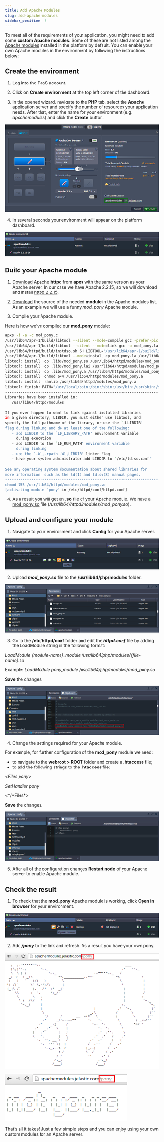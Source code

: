 ```yaml
---
title: Add Apache Modules
slug: add-apache-modules
sidebar_position: 4
---
```


<!-- ## Adding Custom Apache Modules -->

To meet all of the requirements of your application, you might need to add some **custom Apache modules**. Some of these are not listed among the [Apache modules](https://cloudmydc.com/) installed in the platform by default. You can enable your own Apache modules in the environment by following the instructions below:

## Create the environment

1. Log into the PaaS account.

2. Click on **Create environment** at the top left corner of the dashboard.

3. In the opened wizard, navigate to the **PHP** tab, select the **Apache** application server and specify the number of resources your application needs. After that, enter the name for your environment (e.g. _apachemodules_) and click the **Create** button.

<div style={{
    display:'flex',
    justifyContent: 'center',
    margin: '0 0 1rem 0'
}}>

![Locale Dropdown](./img/AddApacheModules/01-create-php-environment.png)

</div>

4. In several seconds your environment will appear on the platform dashboard.

<div style={{
    display:'flex',
    justifyContent: 'center',
    margin: '0 0 1rem 0'
}}>

![Locale Dropdown](./img/AddApacheModules/02-environment-created.png)

</div>

## Build your Apache module

1. [Download](https://cloudmydc.com/) Apache **httpd** from **apxs** with the same version as your Apache server. In our case we have Apache 2.2.15, so we will download and install [httpd 2.2.15](https://cloudmydc.com/).

2. [Download](https://cloudmydc.com/) the source of the needed **module** in the Apache modules list. As an example we will use a funny _mod_pony_ Apache module.

3. Compile your Apache module.

Here is how we’ve compiled our **mod_pony** module:

```bash
apxs -i -a -c mod_pony.c 
/usr/lib64/apr-1/build/libtool --silent --mode=compile gcc -prefer-pic -O2 -g -pipe -Wall -Wp,-D_FORTIFY_SOURCE=2 -fexceptions -fstack-protector --param=ssp-buffer-size=4 -m64 -mtune=generic -Wformat-security -fno-strict-aliasing  -DLINUX=2 -D_REENTRANT -D_GNU_SOURCE -pthread -I/usr/include/httpd  -I/usr/include/apr-1   -I/usr/include/apr-1   -c -o mod_pony.lo mod_pony.c && touch mod_pony.slo
/usr/lib64/apr-1/build/libtool --silent --mode=link gcc -o mod_pony.la  -rpath /usr/lib64/httpd/modules -module -avoid-version    mod_pony.lo
/usr/lib64/httpd/build/instdso.sh SH_LIBTOOL='/usr/lib64/apr-1/build/libtool' mod_pony.la /usr/lib64/httpd/modules
/usr/lib64/apr-1/build/libtool --mode=install cp mod_pony.la /usr/lib64/httpd/modules/
libtool: install: cp .libs/mod_pony.so /usr/lib64/httpd/modules/mod_pony.so
libtool: install: cp .libs/mod_pony.lai /usr/lib64/httpd/modules/mod_pony.la
libtool: install: cp .libs/mod_pony.a /usr/lib64/httpd/modules/mod_pony.a
libtool: install: chmod 644 /usr/lib64/httpd/modules/mod_pony.a
libtool: install: ranlib /usr/lib64/httpd/modules/mod_pony.a
libtool: finish: PATH="/usr/local/sbin:/bin:/sbin:/usr/bin:/usr/sbin:/sbin" ldconfig -n /usr/lib64/httpd/modules
----------------------------------------------------------------------
Libraries have been installed in:
   /usr/lib64/httpd/modules

If you ever happen to want to link against installed libraries
in a given directory, LIBDIR, you must either use libtool, and
specify the full pathname of the library, or use the `-LLIBDIR'
flag during linking and do at least one of the following:
   - add LIBDIR to the `LD_LIBRARY_PATH' environment variable
     during execution
   - add LIBDIR to the `LD_RUN_PATH' environment variable
     during linking
   - use the `-Wl,-rpath -Wl,LIBDIR' linker flag
   - have your system administrator add LIBDIR to `/etc/ld.so.conf'

See any operating system documentation about shared libraries for
more information, such as the ld(1) and ld.so(8) manual pages.
----------------------------------------------------------------------
chmod 755 /usr/lib64/httpd/modules/mod_pony.so
[activating module `pony' in /etc/httpd/conf/httpd.conf]
```

4. As a result you will get an **.so** file of your Apache module. We have a [mod_pony.so](https://cloudmydc.com/) file (_/usr/lib64/httpd/modules/mod_pony.so_).

## Upload and configure your module

1. Navigate to your environment and click **Config** for your Apache server.

<div style={{
    display:'flex',
    justifyContent: 'center',
    margin: '0 0 1rem 0'
}}>

![Locale Dropdown](./img/AddApacheModules/03-environment-node-config.png)

</div>

2. Upload **_mod_pony.so_** file to the **/usr/lib64/php/modules** folder.

<div style={{
    display:'flex',
    justifyContent: 'center',
    margin: '0 0 1rem 0'
}}>

![Locale Dropdown](./img/AddApacheModules/04-upload-module.png)

</div>

3. Go to the **/etc/httpd/conf** folder and edit the **_httpd.conf_** file by adding the LoadModule string in the following format:

_LoadModule {module-name}\_module /usr/lib64/php/modules/{file-name}.so_

Example: _LoadModule pony_module /usr/lib64/php/modules/mod_pony.so_

**Save** the changes.

<div style={{
    display:'flex',
    justifyContent: 'center',
    margin: '0 0 1rem 0'
}}>

![Locale Dropdown](./img/AddApacheModules/05-httpd-load-module.png)

</div>

4. Change the settings required for your Apache module.

For example, for further configuration of the **mod_pony** module we need:

- to navigate to the **webroot > ROOT** folder and create a **.htaccess** file;
- to add the following strings to the **.htaccess** file:

<_Files pony_>

_SetHandler pony_

<*/*Files\*>

**Save** the changes.

<div style={{
    display:'flex',
    justifyContent: 'center',
    margin: '0 0 1rem 0'
}}>

![Locale Dropdown](./img/AddApacheModules/06-apache-module-settings.png)

</div>

5. After all of the configuration changes **Restart node** of your Apache server to enable Apache module.

## Check the result

1. To check that the **mod_pony** Apache module is working, click **Open in browser** for your environment.

<div style={{
    display:'flex',
    justifyContent: 'center',
    margin: '0 0 1rem 0'
}}>

![Locale Dropdown](./img/AddApacheModules/07-run-application.png)

</div>

2. Add **_/pony_** to the link and refresh. As a result you have your own pony.

<div style={{
    display:'flex',
    justifyContent: 'center',
    margin: '0 0 1rem 0'
}}>

![Locale Dropdown](./img/AddApacheModules/08-apache-pony-module.png)

</div>

<div style={{
    display:'flex',
    justifyContent: 'center',
    margin: '0 0 1rem 0'
}}>

![Locale Dropdown](./img/AddApacheModules/09-apache-pony-module-2.png)

</div>

That’s all it takes! Just a few simple steps and you can enjoy using your own custom modules for an Apache server.
